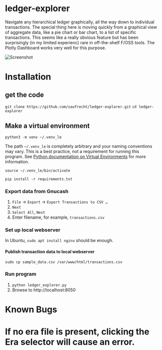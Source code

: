 # ledger-explorer
Navigate any hierarchical ledger graphically, all the way down to individual transactions.  The special thing here is moving quickly from a graphical view of aggregate data, like a pie chart or bar chart, to a list of specific transactions.  This seems like a really obvious feature but has been surprisingly (in my limited experienc) rare in off-the-shelf F/OSS tools.  The Plotly Dashboard works very well for this purpose.


![Screenshot](https://github.com/saufrecht/ledger-explorer/raw/master/screenshot.png?s=600)

# Installation

## get the code

`git clone https://github.com/saufrecht/ledger-explorer.git`
`cd ledger-explorer`

## Make a virtual environment

`python3 -m venv ~/.venv_le`

The path `~/.venv_le` is completely arbitrary and your naming conventions may vary.  This is a best practice, not a requirement for running this program.  See [Python documentation on Virtual Environments](https://docs.python.org/3/tutorial/venv.html) for more information.

`source ~/.venv_le/bin/activate`

`pip install -r requirements.txt`

### Export data from Gnucash

1. `File` → `Export` → `Export Transactions to CSV …`
2. `Next`
3. `Select All`, `Next`
4. Enter filename, for example, `transactions.csv`

### Set up local webserver
In Ubuntu, `sudo apt install nginx` should be enough.

#### Publish transaction data to local webserver
`sudo cp sample_data.csv /var/www/html/transactions.csv`

### Run program
1. `python ledger_explorer.py`
1. Browse to http://localhost:8050

# Known Bugs

# If no era file is present, clicking the Era selector will cause an error.
